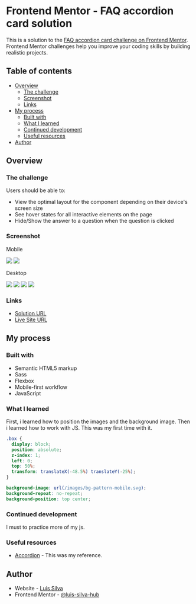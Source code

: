 # Frontend Mentor - FAQ accordion card solution

This is a solution to the [FAQ accordion card challenge on Frontend Mentor](https://www.frontendmentor.io/challenges/faq-accordion-card-XlyjD0Oam). Frontend Mentor challenges help you improve your coding skills by building realistic projects.

## Table of contents

- [Overview](#overview)
  - [The challenge](#the-challenge)
  - [Screenshot](#screenshot)
  - [Links](#links)
- [My process](#my-process)
  - [Built with](#built-with)
  - [What I learned](#what-i-learned)
  - [Continued development](#continued-development)
  - [Useful resources](#useful-resources)
- [Author](#author)

## Overview

### The challenge

Users should be able to:

- View the optimal layout for the component depending on their device's screen size
- See hover states for all interactive elements on the page
- Hide/Show the answer to a question when the question is clicked

### Screenshot

Mobile

![](./screenshots/01.png)
![](./screenshots/02.png)

Desktop

![](./screenshots/03.png)
![](./screenshots/04.png)
![](./screenshots/05.png)
![](./screenshots/06.png)

### Links

- [Solution URL](https://your-solution-url.com)
- [Live Site URL](https://your-live-site-url.com)

## My process

### Built with

- Semantic HTML5 markup
- Sass
- Flexbox
- Mobile-first workflow
- JavaScript

### What I learned

First, i learned how to position the images and the background image. Then i learned how to work with JS. This was my first time with it.

```scss
.box {
  display: block;
  position: absolute;
  z-index: 1;
  left: 0;
  top: 50%;
  transform: translateX(-48.5%) translateY(-25%);
}
```

```scss
background-image: url(/images/bg-pattern-mobile.svg);
background-repeat: no-repeat;
background-position: top center;
```

### Continued development

I must to practice more of my js.

### Useful resources

- [Accordion](https://getbootstrap.com/docs/5.0/components/accordion/) - This was my reference.

## Author

- Website - [Luis Silva](https://github.com/LuisStiveSilva)
- Frontend Mentor - [@luis-silva-hub](https://www.frontendmentor.io/profile/luis-silva-hub)
